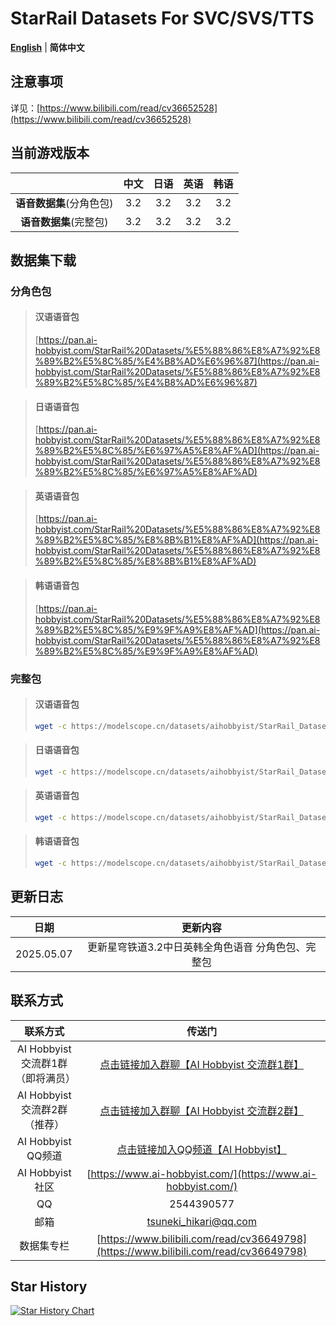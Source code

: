 
# StarRail Datasets For SVC/SVS/TTS
[**English**](./README.md) | **简体中文**
## 注意事项

详见：[https://www.bilibili.com/read/cv36652528](https://www.bilibili.com/read/cv36652528)

## 当前游戏版本

|                          | 中文 | 日语 | 英语 | 韩语 |
| :----------------------: | :--: | :--: | :--: | :--: |
| **语音数据集**(分角色包) | 3.2  | 3.2  | 3.2  | 3.2  |
|  **语音数据集**(完整包)  | 3.2  | 3.2  | 3.2  | 3.2  |

## 数据集下载
### 分角色包
>#### 汉语语音包
>[https://pan.ai-hobbyist.com/StarRail%20Datasets/%E5%88%86%E8%A7%92%E8%89%B2%E5%8C%85/%E4%B8%AD%E6%96%87](https://pan.ai-hobbyist.com/StarRail%20Datasets/%E5%88%86%E8%A7%92%E8%89%B2%E5%8C%85/%E4%B8%AD%E6%96%87)

>#### 日语语音包
>[https://pan.ai-hobbyist.com/StarRail%20Datasets/%E5%88%86%E8%A7%92%E8%89%B2%E5%8C%85/%E6%97%A5%E8%AF%AD](https://pan.ai-hobbyist.com/StarRail%20Datasets/%E5%88%86%E8%A7%92%E8%89%B2%E5%8C%85/%E6%97%A5%E8%AF%AD)

>#### 英语语音包
>[https://pan.ai-hobbyist.com/StarRail%20Datasets/%E5%88%86%E8%A7%92%E8%89%B2%E5%8C%85/%E8%8B%B1%E8%AF%AD](https://pan.ai-hobbyist.com/StarRail%20Datasets/%E5%88%86%E8%A7%92%E8%89%B2%E5%8C%85/%E8%8B%B1%E8%AF%AD)

>#### 韩语语音包
>[https://pan.ai-hobbyist.com/StarRail%20Datasets/%E5%88%86%E8%A7%92%E8%89%B2%E5%8C%85/%E9%9F%A9%E8%AF%AD](https://pan.ai-hobbyist.com/StarRail%20Datasets/%E5%88%86%E8%A7%92%E8%89%B2%E5%8C%85/%E9%9F%A9%E8%AF%AD)

### 完整包
>#### 汉语语音包
> ```bash 
>wget -c https://modelscope.cn/datasets/aihobbyist/StarRail_Dataset/resolve/master/StarRail3.2_CN.7z
>```

>#### 日语语音包
> ```bash 
>wget -c https://modelscope.cn/datasets/aihobbyist/StarRail_Dataset/resolve/master/StarRail3.2_JP.7z
>```

>#### 英语语音包
> ```bash 
>wget -c https://modelscope.cn/datasets/aihobbyist/StarRail_Dataset/resolve/master/StarRail3.2_EN.7z
>```

>#### 韩语语音包
> ```bash 
>wget -c https://modelscope.cn/datasets/aihobbyist/StarRail_Dataset/resolve/master/StarRail3.2_KR.7z
>```

## 更新日志

|    日期    |                 更新内容                  |
| :--------: | :---------------------------------------: |
| 2025.05.07 | 更新星穹铁道3.2中日英韩全角色语音 分角色包、完整包 |


## 联系方式

|      联系方式      |                            传送门                            |
| :----------------: | :----------------------------------------------------------: |
| AI Hobbyist 交流群1群（即将满员） | [点击链接加入群聊【AI Hobbyist 交流群1群】](https://qm.qq.com/q/Ii0OLQTF2U) |
| AI Hobbyist 交流群2群（推荐） | [点击链接加入群聊【AI Hobbyist 交流群2群】](https://qm.qq.com/q/H5KD6AYRSU) |
| AI Hobbyist QQ频道 | [点击链接加入QQ频道【AI Hobbyist】](https://pd.qq.com/s/8c2wkdwyl) |
|   AI Hobbyist社区   | [https://www.ai-hobbyist.com/](https://www.ai-hobbyist.com/) |
|         QQ         |                          2544390577                          |
|        邮箱        |                    tsuneki_hikari@qq.com                     |
|        数据集专栏        |                    [https://www.bilibili.com/read/cv36649798](https://www.bilibili.com/read/cv36649798)                     |

## Star History

[![Star History Chart](https://api.star-history.com/svg?repos=AI-Hobbyist/StarRail_Datasets&type=Date)](https://star-history.com/#AI-Hobbyist/StarRail_Datasets&Date)

